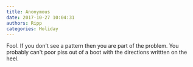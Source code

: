 ```yaml
---
title: Anonymous
date: 2017-10-27 10:04:31
authors: Ripp
categories: Holiday
---
```


 Fool. If you don't see a pattern then you are part of the problem. You probably can't poor piss out of a boot with the directions writtten on the heel.